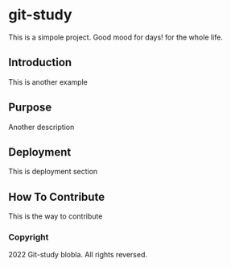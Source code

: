 # git-study
This is a simpole project. Good mood for days! for the whole life.
## Introduction
This is another example
## Purpose
Another description
## Deployment
This is deployment section
## How To Contribute
This is the way to contribute
### Copyright
2022 Git-study blobla. All rights reversed.
